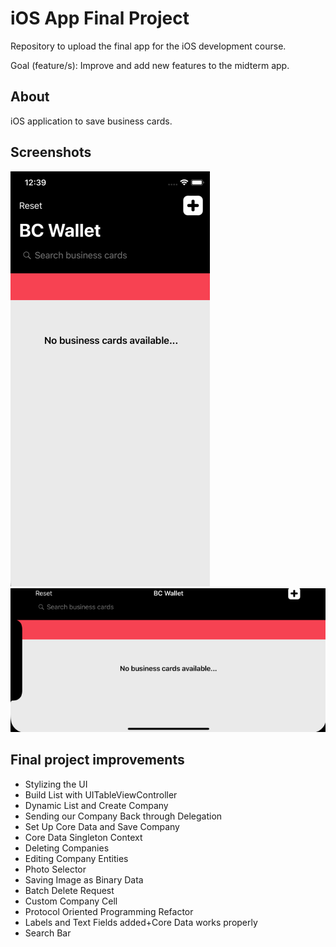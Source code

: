 # iOS App Final Project

Repository to upload the final app for the iOS development course.

Goal (feature/s): Improve and add new features to the midterm app.

## About
iOS application to save business cards.

## Screenshots
![](https://github.com/jemtca/iOS-App-Final-Project/blob/master/Screenshots/iOS%20final%20portrait.gif)
![](https://github.com/jemtca/iOS-App-Final-Project/blob/master/Screenshots/iOS%20final%20landscape.gif)

## Final project improvements
* Stylizing the UI
* Build List with UITableViewController
* Dynamic List and Create Company
* Sending our Company Back through Delegation
* Set Up Core Data and Save Company
* Core Data Singleton Context
* Deleting Companies
* Editing Company Entities
* Photo Selector
* Saving Image as Binary Data
* Batch Delete Request
* Custom Company Cell
* Protocol Oriented Programming Refactor
* Labels and Text Fields added+Core Data works properly
* Search Bar
